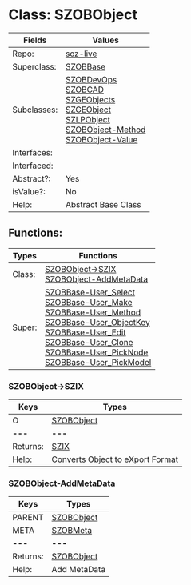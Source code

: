 
# Class:	SZOBObject

| Fields | Values |
| --------- | --------- |
| Repo: | [soz-live](/repos/soz-live.html) |
| Superclass: | [SZOBBase](SZOBBase.html) |
| Subclasses: | [SZOBDevOps](SZOBDevOps.html) <br> [SZOBCAD](SZOBCAD.html) <br> [SZGEObjects](SZGEObjects.html) <br> [SZGEObject](SZGEObject.html) <br> [SZLPObject](SZLPObject.html) <br> [SZOBObject-Method](SZOBObject-Method.html) <br> [SZOBObject-Value](SZOBObject-Value.html) |
| Interfaces: |  |
| Interfaced: |  |
| Abstract?: | Yes |
| isValue?: | No |
| Help: | Abstract Base Class |


## Functions:

| Types | Functions |
| --------- | --------- |
| Class: | [SZOBObject->SZIX](#SZOBObject->SZIX) <br> [SZOBObject-AddMetaData](#SZOBObject-AddMetaData) |
| Super: | [SZOBBase-User_Select](SZOBBase.html) <br> [SZOBBase-User_Make](SZOBBase.html) <br> [SZOBBase-User_Method](SZOBBase.html) <br> [SZOBBase-User_ObjectKey](SZOBBase.html) <br> [SZOBBase-User_Edit](SZOBBase.html) <br> [SZOBBase-User_Clone](SZOBBase.html) <br> [SZOBBase-User_PickNode](SZOBBase.html) <br> [SZOBBase-User_PickModel](SZOBBase.html) |


### SZOBObject->SZIX

| Keys | Types |
| --------- | --------- |
| O | [SZOBObject](SZOBObject.html) |
| **---** | **---** |
| Returns: | [SZIX](SZIX.html) |
| Help: | Converts Object to eXport Format |

### SZOBObject-AddMetaData

| Keys | Types |
| --------- | --------- |
| PARENT | [SZOBObject](SZOBObject.html) |
| META | [SZOBMeta](SZOBMeta.html) |
| **---** | **---** |
| Returns: | [SZOBObject](SZOBObject.html) |
| Help: | Add MetaData |

